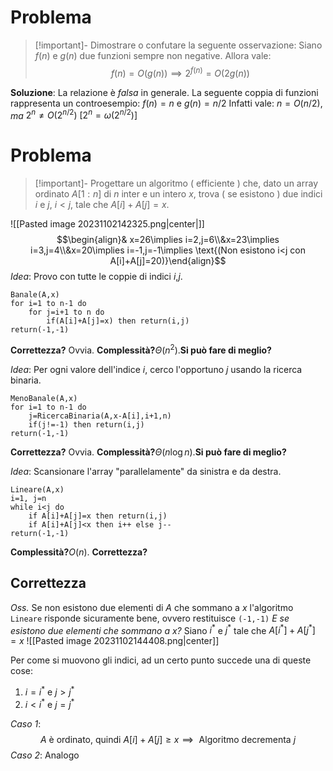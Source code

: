 # Problema
>[!important]- Dimostrare o confutare la seguente osservazione:
>Siano $f(n)$ e $g(n)$ due funzioni sempre non negative. Allora vale:
>$$f(n)=O(g(n))\implies 2^{f(n)}=O(2{g(n)})$$

**Soluzione**:
La relazione è *falsa* in generale. La seguente coppia di funzioni rappresenta un controesempio:
$f(n)=n$ e $g(n)=n/2$
Infatti vale:
$n=O(n/2)$, *ma* $2^n\neq O(2^{n/2})$  $[2^n=\omega(2^{n/2})]$ 
# Problema

>[!important]- Progettare un algoritmo ( efficiente ) che, dato un array ordinato $A[1:n]$ di $n$ inter e un intero $x$, trova ( se esistono ) due indici $i$ e $j$, $i\lt j$, tale che $A[i]+A[j]=x$.

![[Pasted image 20231102142325.png|center|]]
$$\begin{align}& x=26\implies i=2,j=6\\&x=23\implies i=3,j=4\\&x=20\implies i=-1,j=-1\implies \text{(Non esistono i<j con A[i]+A[j]=20)}\end{align}$$
*Idea*: Provo con tutte le coppie di indici $i$,$j$.
```PseudoCodice
Banale(A,x)
for i=1 to n-1 do
	for j=i+1 to n do
		if(A[i]+A[j]=x) then return(i,j)
return(-1,-1)
```

**Correttezza?** Ovvia. **Complessità?**$\Theta(n^2)$.**Si può fare di meglio?**

*Idea*: Per ogni valore dell'indice $i$, cerco l'opportuno $j$ usando la ricerca binaria.
```PseudoCodice
MenoBanale(A,x)
for i=1 to n-1 do
	j=RicercaBinaria(A,x-A[i],i+1,n)
	if(j!=-1) then return(i,j)
return(-1,-1)
```

**Correttezza?** Ovvia. **Complessità?**$\Theta(n\log n)$.**Si può fare di meglio?**

*Idea*: Scansionare l'array "parallelamente" da sinistra e da destra.
```PseudoCodice
Lineare(A,x)
i=1, j=n
while i<j do
	if A[i]+A[j]=x then return(i,j)
	if A[i]+A[j]<x then i++ else j--
return(-1,-1)
```

**Complessità?**$O(n)$. **Correttezza?**
## Correttezza
*Oss.* Se non esistono due elementi di $A$ che sommano a $x$ l'algoritmo `Lineare` risponde sicuramente bene, ovvero restituisce `(-1,-1)`
*E se esistono due elementi che sommano a x?*
Siano $i^*$ e $j^*$ tale che $A[i^*]+A[j^*]=x$
![[Pasted image 20231102144408.png|center]]

Per come si muovono gli indici, ad un certo punto succede una di queste cose:
1) $i=i^*$ e $j>j^*$
2) $i<i^*$ e $j=j^*$

*Caso 1*: $$A\text{ è ordinato, quindi }A[i]+A[j]\ge x\implies\text{ Algoritmo decrementa }j$$
*Caso 2*: Analogo